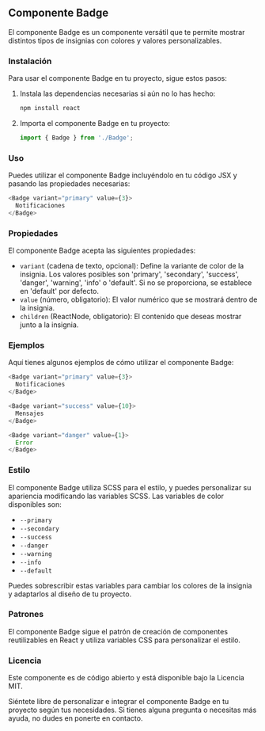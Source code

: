 ## Componente Badge

El componente Badge es un componente versátil que te permite mostrar distintos tipos de insignias con colores y valores personalizables.

### Instalación

Para usar el componente Badge en tu proyecto, sigue estos pasos:

1. Instala las dependencias necesarias si aún no lo has hecho:

   ```bash
   npm install react
   ```

2. Importa el componente Badge en tu proyecto:

   ```javascript
   import { Badge } from './Badge';
   ```

### Uso

Puedes utilizar el componente Badge incluyéndolo en tu código JSX y pasando las propiedades necesarias:

```javascript
<Badge variant="primary" value={3}>
  Notificaciones
</Badge>
```

### Propiedades

El componente Badge acepta las siguientes propiedades:

- `variant` (cadena de texto, opcional): Define la variante de color de la insignia. Los valores posibles son 'primary', 'secondary', 'success', 'danger', 'warning', 'info' o 'default'. Si no se proporciona, se establece en 'default' por defecto.
- `value` (número, obligatorio): El valor numérico que se mostrará dentro de la insignia.
- `children` (ReactNode, obligatorio): El contenido que deseas mostrar junto a la insignia.

### Ejemplos

Aquí tienes algunos ejemplos de cómo utilizar el componente Badge:

```javascript
<Badge variant="primary" value={3}>
  Notificaciones
</Badge>

<Badge variant="success" value={10}>
  Mensajes
</Badge>

<Badge variant="danger" value={1}>
  Error
</Badge>
```

### Estilo

El componente Badge utiliza SCSS para el estilo, y puedes personalizar su apariencia modificando las variables SCSS. Las variables de color disponibles son:

- `--primary`
- `--secondary`
- `--success`
- `--danger`
- `--warning`
- `--info`
- `--default`

Puedes sobrescribir estas variables para cambiar los colores de la insignia y adaptarlos al diseño de tu proyecto.

### Patrones

El componente Badge sigue el patrón de creación de componentes reutilizables en React y utiliza variables CSS para personalizar el estilo.

### Licencia

Este componente es de código abierto y está disponible bajo la Licencia MIT.

Siéntete libre de personalizar e integrar el componente Badge en tu proyecto según tus necesidades. Si tienes alguna pregunta o necesitas más ayuda, no dudes en ponerte en contacto.
